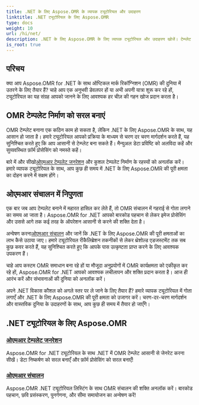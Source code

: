 ```yaml
---
title: .NET के लिए Aspose.OMR के व्यापक ट्यूटोरियल और उदाहरण
linktitle: .NET ट्यूटोरियल के लिए Aspose.OMR
type: docs
weight: 10
url: /hi/net/
description: .NET के लिए Aspose.OMR के लिए व्यापक ट्यूटोरियल और उदाहरण खोजें। टेम्प्लेट जनरेशन और ओएमआर संचालन को सहजता से सरल बनाएं। अभी शक्तिशाली क्षमताओं को अनलॉक करें!
is_root: true
---
```

## परिचय

क्या आप Aspose.OMR for .NET के साथ ऑप्टिकल मार्क रिकॉग्निशन (OMR) की दुनिया में उतरने के लिए तैयार हैं? चाहे आप एक अनुभवी डेवलपर हों या अभी अपनी यात्रा शुरू कर रहे हों, ट्यूटोरियल का यह संग्रह आपको जानने के लिए आवश्यक हर चीज़ की गहन खोज प्रदान करता है।

## OMR टेम्पलेट निर्माण को सरल बनाएं

OMR टेम्प्लेट बनाना एक कठिन काम हो सकता है, लेकिन .NET के लिए Aspose.OMR के साथ, यह आसान हो जाता है। हमारे ट्यूटोरियल आपको प्रक्रिया के माध्यम से चरण दर चरण मार्गदर्शन करते हैं, यह सुनिश्चित करते हुए कि आप आसानी से टेम्प्लेट बना सकते हैं। मैन्युअल डेटा प्रविष्टि को अलविदा कहें और सुव्यवस्थित फ़ॉर्म प्रोसेसिंग को नमस्ते कहें।

 बारे में और सीखो[ओएमआर टेम्पलेट जनरेशन](./omr-template-generation/) और कुशल टेम्पलेट निर्माण के रहस्यों को अनलॉक करें। हमारे व्यापक ट्यूटोरियल के साथ, आप कुछ ही समय में .NET के लिए Aspose.OMR की पूरी क्षमता का दोहन करने में सक्षम होंगे।

## ओएमआर संचालन में निपुणता

एक बार जब आप टेम्पलेट बनाने में महारत हासिल कर लेते हैं, तो OMR संचालन में गहराई से गोता लगाने का समय आ जाता है। Aspose.OMR for .NET आपको बारकोड पहचान से लेकर इमेज प्रोसेसिंग और उससे आगे तक कई तरह के ऑपरेशन आसानी से करने की शक्ति देता है।

 अन्वेषण करना[ओएमआर संचालन](./omr-operations/) और जानें कि .NET के लिए Aspose.OMR की पूरी क्षमताओं का लाभ कैसे उठाया जाए। हमारे ट्यूटोरियल रीकैलिब्रेशन तकनीकों से लेकर थ्रेशोल्ड एडजस्टमेंट तक सब कुछ कवर करते हैं, यह सुनिश्चित करते हुए कि आपके पास उत्कृष्टता प्राप्त करने के लिए आवश्यक उपकरण हैं।

चाहे आप कस्टम OMR समाधान बना रहे हों या मौजूदा अनुप्रयोगों में OMR कार्यक्षमता को एकीकृत कर रहे हों, Aspose.OMR for .NET आपको आवश्यक लचीलापन और शक्ति प्रदान करता है। आज ही आरंभ करें और संभावनाओं की दुनिया को अनलॉक करें।

अपने .NET विकास कौशल को अगले स्तर पर ले जाने के लिए तैयार हैं? हमारे व्यापक ट्यूटोरियल में गोता लगाएँ और .NET के लिए Aspose.OMR की पूरी क्षमता को उजागर करें। चरण-दर-चरण मार्गदर्शन और वास्तविक दुनिया के उदाहरणों के साथ, आप कुछ ही समय में तैयार हो जाएँगे।

## .NET ट्यूटोरियल के लिए Aspose.OMR 
### [ओएमआर टेम्पलेट जनरेशन](./omr-template-generation/)
Aspose.OMR for .NET ट्यूटोरियल के साथ .NET में OMR टेम्प्लेट आसानी से जेनरेट करना सीखें। डेटा निष्कर्षण को सरल बनाएँ और फ़ॉर्म प्रोसेसिंग को सरल बनाएँ!
### [ओएमआर संचालन](./omr-operations/)
Aspose.OMR .NET ट्यूटोरियल लिस्टिंग के साथ OMR संचालन की शक्ति अनलॉक करें। बारकोड पहचान, छवि प्रसंस्करण, पुनर्गणना, और सीमा समायोजन का अन्वेषण करें!